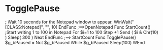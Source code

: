 # TogglePause
   ; Wait 10 seconds for the Notepad window to appear.    WinWait("[CLASS:Notepad]", "", 10) EndFunc ;==>OpenNotepad  Func StartCount()    ;Start writing 1 to 100 in Notepad    For $i=1 to 100 Step +1       Send ( $i &amp; Chr(10) )       Sleep( 300 )    Next EndFunc ;==> StartCount  Func TogglePause()    $g_bPaused = Not $g_bPaused    While $g_bPaused       Sleep(100)    WEnd
